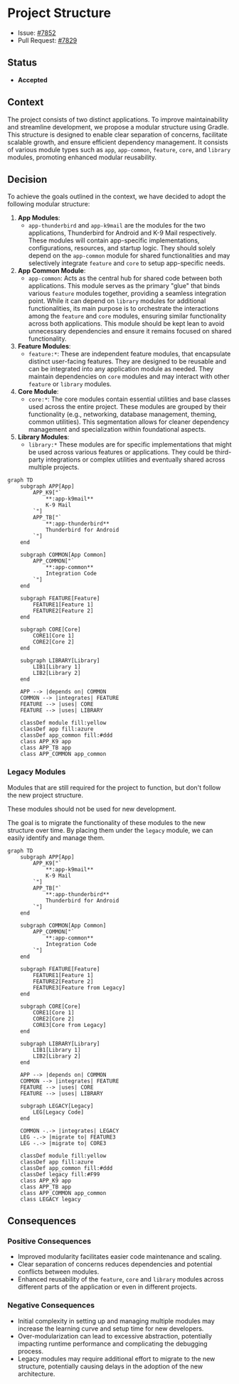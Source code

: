 # Project Structure

- Issue: [#7852](https://github.com/thunderbird/thunderbird-android/issues/7852)
- Pull Request: [#7829](https://github.com/thunderbird/thunderbird-android/pull/7829)

## Status

- **Accepted**

## Context

The project consists of two distinct applications. To improve maintainability and streamline development, we propose a modular structure using Gradle. This structure is designed to enable clear separation of concerns, facilitate scalable growth, and ensure efficient dependency management. It consists of various module types such as `app`, `app-common`, `feature`, `core`, and `library` modules, promoting enhanced modular reusability.

## Decision

To achieve the goals outlined in the context, we have decided to adopt the following modular structure:

1. **App Modules**:
   - `app-thunderbird` and `app-k9mail` are the modules for the two applications, Thunderbird for Android and K-9 Mail respectively. These modules will contain app-specific implementations, configurations, resources, and startup logic. They should solely depend on the `app-common` module for shared functionalities and may selectively integrate `feature` and `core` to setup app-specific needs.
2. **App Common Module**:
   - `app-common`: Acts as the central hub for shared code between both applications. This module serves as the primary "glue" that binds various `feature` modules together, providing a seamless integration point. While it can depend on `library` modules for additional functionalities, its main purpose is to orchestrate the interactions among the `feature` and `core` modules, ensuring similar functionality across both applications. This module should be kept lean to avoid unnecessary dependencies and ensure it remains focused on shared functionality.
3. **Feature Modules**:
   - `feature:*`: These are independent feature modules, that encapsulate distinct user-facing features. They are designed to be reusable and can be integrated into any application module as needed. They maintain dependencies on `core` modules and may interact with other `feature` or `library` modules.
4. **Core Module**:
   - `core:*`: The core modules contain essential utilities and base classes used across the entire project. These modules are grouped by their functionality (e.g., networking, database management, theming, common utilities). This segmentation allows for cleaner dependency management and specialization within foundational aspects.
5. **Library Modules**:
   - `library:*` These modules are for specific implementations that might be used across various features or applications. They could be third-party integrations or complex utilities and eventually shared across multiple projects.

```mermaid
graph TD
    subgraph APP[App]
        APP_K9["`
            **:app-k9mail**
            K-9 Mail
        `"]
        APP_TB["`
            **:app-thunderbird**
            Thunderbird for Android
        `"]
    end

    subgraph COMMON[App Common]
        APP_COMMON["`
            **:app-common**
            Integration Code
        `"]
    end

    subgraph FEATURE[Feature]
        FEATURE1[Feature 1]
        FEATURE2[Feature 2]
    end

    subgraph CORE[Core]
        CORE1[Core 1]
        CORE2[Core 2]
    end

    subgraph LIBRARY[Library]
        LIB1[Library 1]
        LIB2[Library 2]
    end

    APP --> |depends on| COMMON
    COMMON --> |integrates| FEATURE
    FEATURE --> |uses| CORE
    FEATURE --> |uses| LIBRARY

    classDef module fill:yellow
    classDef app fill:azure
    classDef app_common fill:#ddd
    class APP_K9 app
    class APP_TB app
    class APP_COMMON app_common
```

### Legacy Modules

Modules that are still required for the project to function, but don't follow the new project structure.

These modules should not be used for new development.

The goal is to migrate the functionality of these modules to the new structure over time. By placing them under the `legacy` module, we can easily identify and manage them.

```mermaid
graph TD
    subgraph APP[App]
        APP_K9["`
            **:app-k9mail**
            K-9 Mail
        `"]
        APP_TB["`
            **:app-thunderbird**
            Thunderbird for Android
        `"]
    end

    subgraph COMMON[App Common]
        APP_COMMON["`
            **:app-common**
            Integration Code
        `"]
    end

    subgraph FEATURE[Feature]
        FEATURE1[Feature 1]
        FEATURE2[Feature 2]
        FEATURE3[Feature from Legacy]
    end

    subgraph CORE[Core]
        CORE1[Core 1]
        CORE2[Core 2]
        CORE3[Core from Legacy]
    end

    subgraph LIBRARY[Library]
        LIB1[Library 1]
        LIB2[Library 2]
    end

    APP --> |depends on| COMMON
    COMMON --> |integrates| FEATURE
    FEATURE --> |uses| CORE
    FEATURE --> |uses| LIBRARY

    subgraph LEGACY[Legacy]
        LEG[Legacy Code]
    end

    COMMON -.-> |integrates| LEGACY
    LEG -.-> |migrate to| FEATURE3
    LEG -.-> |migrate to| CORE3

    classDef module fill:yellow
    classDef app fill:azure
    classDef app_common fill:#ddd
    classDef legacy fill:#F99
    class APP_K9 app
    class APP_TB app
    class APP_COMMON app_common
    class LEGACY legacy
```

## Consequences

### Positive Consequences

- Improved modularity facilitates easier code maintenance and scaling.
- Clear separation of concerns reduces dependencies and potential conflicts between modules.
- Enhanced reusability of the `feature`, `core` and `library` modules across different parts of the application or even in different projects.

### Negative Consequences

- Initial complexity in setting up and managing multiple modules may increase the learning curve and setup time for new developers.
- Over-modularization can lead to excessive abstraction, potentially impacting runtime performance and complicating the debugging process.
- Legacy modules may require additional effort to migrate to the new structure, potentially causing delays in the adoption of the new architecture.

